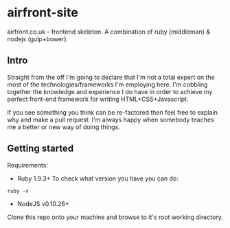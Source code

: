 airfront-site
=============

airfront.co.uk - frontend skeleton. A combination of ruby (middleman) & nodejs (gulp+bower).

Intro
-------------

Straight from the off I'm going to declare that I'm not a total expert on the most of the technologies/frameworks I'm employing here. I'm cobbling together the knowledge and experience I do have in order to achieve my perfect front-end framework for writing HTML+CSS+Javascript.

If you see something you think can be re-factored then feel free to explain why and make a pull request. I'm always happy when somebody teaches me a better or new way of doing things.

Getting started
-------------

Requirements:

- Ruby 1.9.3+
To check what version you have you can do:
```
ruby -v
```
- NodeJS v0.10.26+

Clone this repo onto your machine and browse to it's root working directory.


